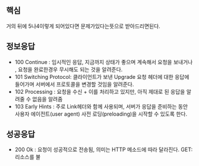 ## 핵심
거의 뒤에 5나4이렇게 되어있다면 문제가있다는뜻으로 받아드리면된다.

## 정보응답

- 100 Continue : 임시적인 응답, 지금까지 상태가 좋으며 계속해서 요청을 보내거나 , 요청을 완료한경우 무시해도 되는 것을 알려준다.
- 101 Switching Protocol: 클라이언트가 보낸 Upgrade 요청 헤더에 대한 응답에 들어가며 서버에서 프로토콜을 변경할 것임을 알려준다.
- 102 Processing : 요청을 수신 + 이를 처리하고 있지만, 아직 제대로 된 응답을 알려줄 수 없음을 알려줌
- 103 Early Hints :  주로 Link헤더와 함께 사용되며, 서버가 응답을 준비하는 동안 사용자 에이전트(user agent) 사전 로딩(preloading)을 시작할 수 있도록 한다.

## 성공응답
- 200 Ok : 요청이 성공적으로 전송됨, 의미는 HTTP 메소드에 따라 달라진다. GET:리소스를 불